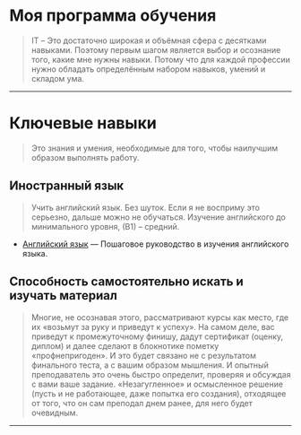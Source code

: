# Моя программа обучения

> IT – Это достаточно широкая и объёмная сфера с десятками навыками. Поэтому первым шагом является выбор и осознание того, какие мне нужны навыки. Потому что для каждой профессии нужно обладать определённым набором навыков, умений и складом ума.

---

# Ключевые навыки

> Это знания и умения, необходимые для того, чтобы наилучшим образом выполнять работу.

## Иностранный язык

> Учить английский язык. Без шуток. Если я не восприму это серьезно, дальше можно не обучаться. Изучение английского до минимального уровня, (В1) – средний.

- [Английский язык](/IT/my-path-to-IT/my-training-program/key-skills/english-language.md) — Пошаговое руководство в изучения английского языка.

## Cпособность самостоятельно искать и изучать материал

> Многие, не осознавая этого, рассматривают курсы как место, где их «возьмут за руку и приведут к успеху». На самом деле, вас приведут к промежуточному финишу, дадут сертификат (оценку, диплом) и далее сделают в блокнотике пометку «профнепригоден». И это будет связано не с результатом финального теста, а с вашим образом мышления. И опытный преподаватель это очень быстро определит, проверяя и обсуждая с вами ваше задание. «Незагугленное» и осмысленное решение (пусть и не работающее, даже попытка его создания), отходящее от того, что он сам преподал днем ранее, для него будет очевидным.



---
